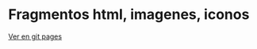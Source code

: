 # Fragmentos html, imagenes, iconos


<a href="https://fernandofilipuzzi-utn.github.io/html/">Ver en git pages</a>


